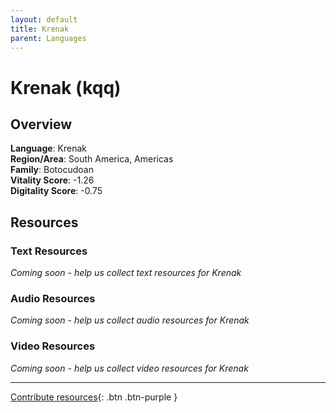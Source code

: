 ```yaml
---
layout: default
title: Krenak
parent: Languages
---
```


# Krenak (kqq)

## Overview

**Language**: Krenak  
**Region/Area**: South America, Americas  
**Family**: Botocudoan  
**Vitality Score**: -1.26  
**Digitality Score**: -0.75  

## Resources

### Text Resources
*Coming soon - help us collect text resources for Krenak*

### Audio Resources
*Coming soon - help us collect audio resources for Krenak*

### Video Resources
*Coming soon - help us collect video resources for Krenak*

---

[Contribute resources](https://fairtrain.github.io/){: .btn .btn-purple }
